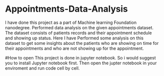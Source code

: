 # Appointments-Data-Analysis
I have done this project as a part of Machine learning Foundation nanodegree. Performed data analysis on the given appointments dataset. The dataset consists of patients records and their appointment schedule and showing up status. Here I have Performed some analysis on this dataset to get some insights about the patients who are showing on time for their appointments and who are not showing up for the appointment.


#How to open
This project is done in jupyter notebook. So i would suggest you to install Jupyter notebook first.
Then open the jupter notebook in your enviroment and run code cell by cell. 
